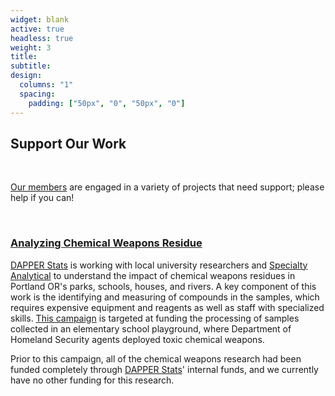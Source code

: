 ```yaml
---
widget: blank
active: true
headless: true
weight: 3
title:
subtitle:
design:
  columns: "1"
  spacing:
    padding: ["50px", "0", "50px", "0"]
---
```


## Support Our Work

<br>

[Our members](about.html) are engaged in a variety of projects that need support; please help if you can!

<br>

### [Analyzing Chemical Weapons Residue](https://www.gofundme.com/f/help-us-study-chemical-weapon-impact-in-portland)

[DAPPER Stats](https://www.dapperstats.com) is working with local university researchers and [Specialty Analytical](https://www.specialtyanalytical.com/) to understand the impact of chemical weapons residues in Portland OR's parks, schools, houses, and rivers. 
A key component of this work is the identifying and measuring of compounds in the samples, which requires expensive equipment and reagents as well as staff with specialized skills. 
[This campaign](https://www.gofundme.com/f/help-us-study-chemical-weapon-impact-in-portland) is targeted at funding the processing of samples collected in an elementary school playground, where Department of Homeland Security agents deployed toxic chemical weapons.

Prior to this campaign, all of the chemical weapons research had been funded completely through [DAPPER Stats](https://www.dapperstats.com)' internal funds, and we currently have no other funding for this research. 
